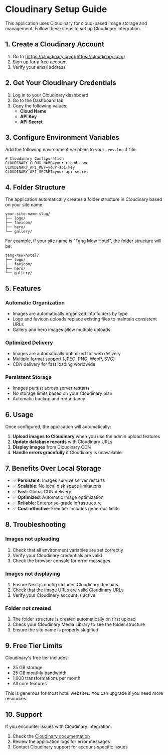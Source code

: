 # Cloudinary Setup Guide

This application uses Cloudinary for cloud-based image storage and management. Follow these steps to set up Cloudinary integration.

## 1. Create a Cloudinary Account

1. Go to [https://cloudinary.com](https://cloudinary.com)
2. Sign up for a free account
3. Verify your email address

## 2. Get Your Cloudinary Credentials

1. Log in to your Cloudinary dashboard
2. Go to the Dashboard tab
3. Copy the following values:
   - **Cloud Name**
   - **API Key**
   - **API Secret**

## 3. Configure Environment Variables

Add the following environment variables to your `.env.local` file:

```env
# Cloudinary Configuration
CLOUDINARY_CLOUD_NAME=your-cloud-name
CLOUDINARY_API_KEY=your-api-key
CLOUDINARY_API_SECRET=your-api-secret
```

## 4. Folder Structure

The application automatically creates a folder structure in Cloudinary based on your site name:

```
your-site-name-slug/
├── logo/
├── favicon/
├── hero/
└── gallery/
```

For example, if your site name is "Tang Mow Hotel", the folder structure will be:

```
tang-mow-hotel/
├── logo/
├── favicon/
├── hero/
└── gallery/
```

## 5. Features

### Automatic Organization

- Images are automatically organized into folders by type
- Logo and favicon uploads replace existing files to maintain consistent URLs
- Gallery and hero images allow multiple uploads

### Optimized Delivery

- Images are automatically optimized for web delivery
- Multiple format support (JPEG, PNG, WebP, SVG)
- CDN delivery for fast loading worldwide

### Persistent Storage

- Images persist across server restarts
- No storage limits based on your Cloudinary plan
- Automatic backup and redundancy

## 6. Usage

Once configured, the application will automatically:

1. **Upload images to Cloudinary** when you use the admin upload features
2. **Update database records** with Cloudinary URLs
3. **Display images** from Cloudinary CDN
4. **Handle errors gracefully** if Cloudinary is unavailable

## 7. Benefits Over Local Storage

- ✅ **Persistent**: Images survive server restarts
- ✅ **Scalable**: No local disk space limitations
- ✅ **Fast**: Global CDN delivery
- ✅ **Optimized**: Automatic image optimization
- ✅ **Reliable**: Enterprise-grade infrastructure
- ✅ **Cost-effective**: Free tier includes generous limits

## 8. Troubleshooting

### Images not uploading

1. Check that all environment variables are set correctly
2. Verify your Cloudinary credentials are valid
3. Check the browser console for error messages

### Images not displaying

1. Ensure Next.js config includes Cloudinary domains
2. Check that the image URLs are valid Cloudinary URLs
3. Verify your Cloudinary account is active

### Folder not created

1. The folder structure is created automatically on first upload
2. Check your Cloudinary Media Library to see the folder structure
3. Ensure the site name is properly slugified

## 9. Free Tier Limits

Cloudinary's free tier includes:

- 25 GB storage
- 25 GB monthly bandwidth
- 1,000 transformations per month
- All core features

This is generous for most hotel websites. You can upgrade if you need more resources.

## 10. Support

If you encounter issues with Cloudinary integration:

1. Check the [Cloudinary documentation](https://cloudinary.com/documentation)
2. Review the application logs for error messages
3. Contact Cloudinary support for account-specific issues
